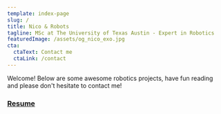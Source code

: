 ```yaml
---
template: index-page
slug: /
title: Nico & Robots
tagline: MSc at The University of Texas Austin - Expert in Robotics
featuredImage: /assets/og_nico_exo.jpg
cta:
  ctaText: Contact me
  ctaLink: /contact
---
```

<!--StartFragment-->

Welcome! Below are some awesome robotics projects, have fun reading and please don't hesitate to contact me!

### [Resume](https://www.dropbox.com/s/ns442xk06g90tx2/CV%20Nicolas%20BRISSONNEAU.pdf?dl=0)

<!--EndFragment-->